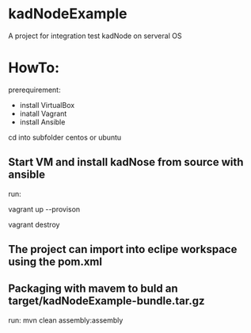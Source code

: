 # kadNodeExample

A project for integration test kadNode on serveral OS

# HowTo:
prerequirement:
  - install VirtualBox
  - inatall Vagrant
  - install Ansible

cd into subfolder centos or ubuntu

## Start VM and install kadNose from source with ansible
run:

 vagrant up --provison
 
 vagrant destroy


## The project can import into eclipe workspace using the pom.xml

## Packaging with mavem to buld an target/kadNodeExample-bundle.tar.gz
run:
     mvn clean assembly:assembly